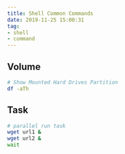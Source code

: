 ```yaml
---
title: Shell Common Commands
date: 2019-11-25 15:00:31
tag:
- shell
- command
---
```


## Volume

```bash
# Show Mounted Hard Drives Partition
df -aTh
```

## Task

```bash
# parallel run task
wget url1 &
wget url2 &
wait
```



<!--stackedit_data:
eyJoaXN0b3J5IjpbLTMzNjA3MTIsMjEyNjI1MDM3NywzNTkyOD
M5MDNdfQ==
-->